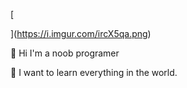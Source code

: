   [[<blockquote class="imgur-embed-pub" lang="en" data-id="a/tEujELJ" data-context="false" ><a href="//imgur.com/a/tEujELJ"></a></blockquote><script async src="//s.imgur.com/min/embed.js" charset="utf-8"></script>](https://imgur.com/ircX5qa)](https://i.imgur.com/ircX5qa.png)

👋 Hi I'm  a noob programer

📃 I want to learn everything in the world.

